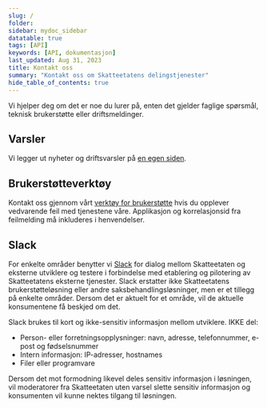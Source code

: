 ```yaml
---
slug: /
folder: 
sidebar: mydoc_sidebar
datatable: true
tags: [API]
keywords: [API, dokumentasjon]
last_updated: Aug 31, 2023
title: Kontakt oss
summary: "Kontakt oss om Skatteetatens delingstjenester"
hide_table_of_contents: true
---
```

Vi hjelper deg om det er noe du lurer på, enten det gjelder faglige spørsmål, teknisk brukerstøtte eller driftsmeldinger.

## Varsler

Vi legger ut nyheter og driftsvarsler på [en egen siden](/nyheter-og-driftsvarsler).

## Brukerstøtteverktøy

Kontakt oss gjennom vårt [verktøy for brukerstøtte](https://www.skatteetaten.no/deling/kontakt/) hvis du opplever vedvarende feil med tjenestene våre. Applikasjon og korrelasjonsid fra feilmelding må inkluderes i henvendelser.

## Slack

For enkelte områder benytter vi [Slack](https://skatteetaten.slack.com) for dialog mellom Skatteetaten og eksterne utviklere og testere i forbindelse med etablering og pilotering av Skatteetatens eksterne tjenester.
Slack erstatter ikke Skatteetatens brukerstøtteløsning eller andre saksbehandlingsløsninger, men er et tillegg på enkelte områder. Dersom det er aktuelt for et område, vil de aktuelle konsumentene få beskjed om det.

Slack brukes til  kort og ikke-sensitiv informasjon mellom utviklere. IKKE del:
* Person- eller forretningsopplysninger: navn, adresse, telefonnummer, e-post og fødselsnummer
* Intern informasjon: IP-adresser, hostnames
* Filer eller programvare

Dersom det mot formodning likevel deles sensitiv informasjon i løsningen, vil moderatorer fra Skatteetaten uten varsel slette sensitiv informasjon og konsumenten vil kunne nektes tilgang til løsningen.

